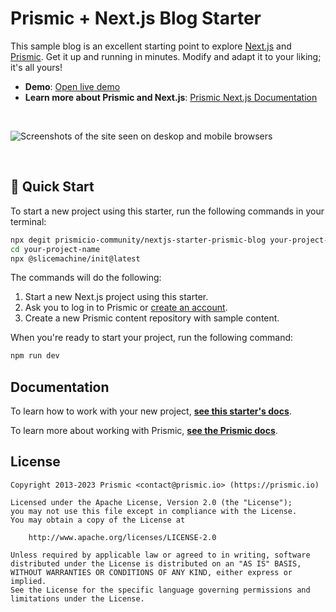 # Prismic + Next.js Blog Starter

This sample blog is an excellent starting point to explore [Next.js][nextjs] and [Prismic][prismic]. Get it up and running in minutes. Modify and adapt it to your liking; it's all yours!

- **Demo**: [Open live demo][live-demo]
- **Learn more about Prismic and Next.js**: [Prismic Next.js Documentation][prismic-docs]

&nbsp;

<img src="https://user-images.githubusercontent.com/8601064/163122284-5b80a81e-a4fd-482e-9bd5-99b22f61175f.png" alt="Screenshots of the site seen on deskop and mobile browsers" />

&nbsp;

## 🚀 Quick Start

To start a new project using this starter, run the following commands in your terminal:

```sh
npx degit prismicio-community/nextjs-starter-prismic-blog your-project-name
cd your-project-name
npx @slicemachine/init@latest
```

The commands will do the following:

1. Start a new Next.js project using this starter.
2. Ask you to log in to Prismic or [create an account][prismic-sign-up].
3. Create a new Prismic content repository with sample content.

When you're ready to start your project, run the following command:

```sh
npm run dev
```

## Documentation

To learn how to work with your new project, [**see this starter's docs**][starter-docs].

To learn more about working with Prismic, [**see the Prismic docs**][prismic-docs].

## License

```
Copyright 2013-2023 Prismic <contact@prismic.io> (https://prismic.io)

Licensed under the Apache License, Version 2.0 (the "License");
you may not use this file except in compliance with the License.
You may obtain a copy of the License at

    http://www.apache.org/licenses/LICENSE-2.0

Unless required by applicable law or agreed to in writing, software
distributed under the License is distributed on an "AS IS" BASIS,
WITHOUT WARRANTIES OR CONDITIONS OF ANY KIND, either express or implied.
See the License for the specific language governing permissions and
limitations under the License.
```

[prismic]: https://prismic.io/
[prismic-docs]: https://prismic.io/docs/technologies/nextjs
[prismic-sign-up]: https://prismic.io/dashboard/signup
[starter-docs]: ./docs/README.md
[nextjs]: https://nextjs.org/
[live-demo]: https://nextjs-starter-prismic-blog.vercel.app/
